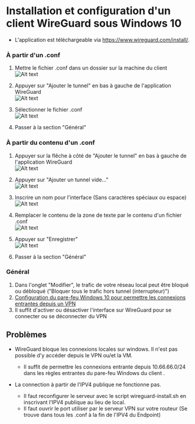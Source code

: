 # Installation et configuration d'un client WireGuard sous Windows 10
*	L'application est téléchargeable via https://www.wireguard.com/install/.

### À partir d'un .conf
1.	Mettre le fichier .conf dans un dossier sur la machine du client   
![Alt text](Captures/Capture1-1.bmp?raw=true)

2.	Appuyer sur "Ajouter le tunnel" en bas à gauche de l'application WireGuard   
![Alt text](Captures/Capture1-2.bmp?raw=true)

3.	Sélectionner le fichier .conf   
![Alt text](Captures/Capture1-3.bmp?raw=true)

4.	Passer à la section "Général"

### À partir du contenu d'un .conf
1.	Appuyer sur la flêche à côté de "Ajouter le tunnel" en bas à gauche de l'application WireGuard   
![Alt text](Captures/Capture2-1.bmp?raw=true)

2.	Appuyer sur "Ajouter un tunnel vide..."   
![Alt text](Captures/Capture2-2.bmp?raw=true)

3.	Inscrire un nom pour l'interface (Sans caractères spéciaux ou espace)   
![Alt text](Captures/Capture2-3.bmp?raw=true)

4.	Remplacer le contenu de la zone de texte par le contenu d'un fichier .conf   
![Alt text](Captures/Capture2-4.bmp?raw=true)

5.	Appuyer sur "Enregistrer"   
![Alt text](Captures/Capture2-5.bmp?raw=true)

6.	Passer à la section "Général"

### Général
1.	Dans l'onglet "Modifier", le trafic de votre réseau local peut être bloqué ou débloqué ("Bloquer tous le trafic hors tunnel (interrupteur)")
2. 	[Configuration du pare-feu Windows 10 pour permettre les connexions entrantes depuis un VPN](README_FIREWALL_WINDOWS10.md)
3.	Il suffit d'activer ou désactiver l'interface sur WireGuard pour se connecter ou se déconnecter du VPN
	
## Problèmes
*	WireGuard bloque les connexions locales sur windows. Il n'est pas possible d'y accéder depuis le VPN ou/et la VM.
	*	Il suffit de permettre les connexions entrante depuis 10.66.66.0/24 dans les règles entrantes du pare-feu Windows du client .
	
*	La connection à partir de l'IPV4 publique ne fonctionne pas.
	*	Il faut reconfigurer le serveur avec le script wireguard-install.sh en inscrivant l'IPV4 publique au lieu de local.
	*	Il faut ouvrir le port utiliser par le serveur VPN sur votre routeur (Se trouve dans tous les .conf à la fin de l'IPV4 du Endpoint)